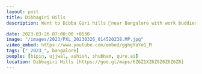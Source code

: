 ```yaml
---
layout: post
title: Dibbagiri Hills
description: Went to Dibba Giri hills 🥾near Bangalore with work buddies. Saw a beautiful sunrise 🌄 and felt a cool breeze. The view was amazing! Climbing was fun, and took many selfies. Had a great morning there! 🏞️ #OfficeAdventure

date: 2023-03-26 07:00:00 +0530
image: "/images/2023/PXL_20230326_014520238.MP.jpg"
video_embed: https://www.youtube.com/embed/gghgYaYeG_M
tags: ["_2023_", bangalore]
people: [bipin, ujjwal, ashish, shubham, qure.ai]
location: Dibbagiri Hills [https://goo.gl/maps/6Z6Z1XZ6Z6Z6Z6Z6Z6]
---
```


